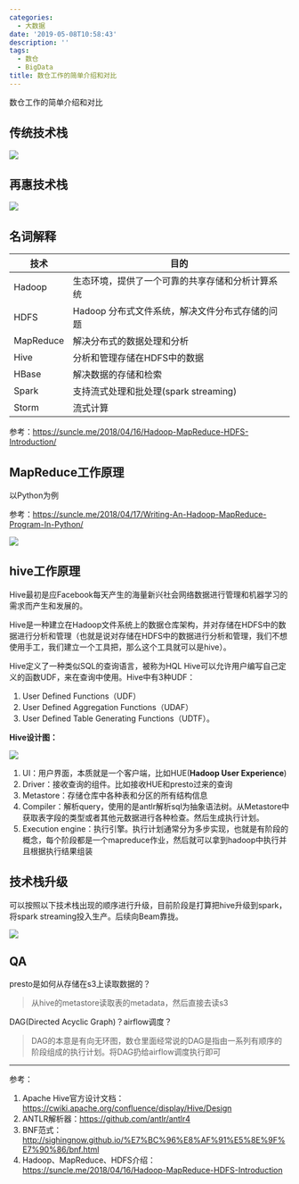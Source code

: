 ```yaml
---
categories:
  - 大数据
date: '2019-05-08T10:58:43'
description: ''
tags:
  - 数仓
  - BigData
title: 数仓工作的简单介绍和对比
---
```





数仓工作的简单介绍和对比

## 传统技术栈

![](http://flowsnow.oss-cn-shanghai.aliyuncs.com/image/tech/brief-introduction-and-comparison-of-data-warehouse/21557225799_.pic_hd.jpg)

## 再惠技术栈

![](http://flowsnow.oss-cn-shanghai.aliyuncs.com/image/tech/brief-introduction-and-comparison-of-data-warehouse/11557225799_.pic_hd.jpg)

<!--more-->

## 名词解释

| 技术      | 目的                                             |
| --------- | ------------------------------------------------ |
| Hadoop    | 生态环境，提供了一个可靠的共享存储和分析计算系统 |
| HDFS      | Hadoop 分布式文件系统，解决文件分布式存储的问题  |
| MapReduce | 解决分布式的数据处理和分析                       |
| Hive      | 分析和管理存储在HDFS中的数据                     |
| HBase     | 解决数据的存储和检索                             |
| Spark     | 支持流式处理和批处理(spark streaming)            |
| Storm     | 流式计算                                         |

参考：https://suncle.me/2018/04/16/Hadoop-MapReduce-HDFS-Introduction/

## MapReduce工作原理

以Python为例

参考：https://suncle.me/2018/04/17/Writing-An-Hadoop-MapReduce-Program-In-Python/

![](http://flowsnow.oss-cn-shanghai.aliyuncs.com/image/tech/brief-introduction-and-comparison-of-data-warehouse/061114_0930_Introductio1.png)

## hive工作原理

Hive最初是应Facebook每天产生的海量新兴社会网络数据进行管理和机器学习的需求而产生和发展的。

Hive是一种建立在Hadoop文件系统上的数据仓库架构，并对存储在HDFS中的数据进行分析和管理（也就是说对存储在HDFS中的数据进行分析和管理，我们不想使用手工，我们建立一个工具把，那么这个工具就可以是hive）。

Hive定义了一种类似SQL的查询语言，被称为HQL
Hive可以允许用户编写自己定义的函数UDF，来在查询中使用。Hive中有3种UDF：

1. User Defined Functions（UDF）
2. User Defined Aggregation Functions（UDAF）
3. User Defined Table Generating Functions（UDTF）。

**Hive设计图：**

![](http://flowsnow.oss-cn-shanghai.aliyuncs.com/image/tech/brief-introduction-and-comparison-of-data-warehouse/hive_system_architecture.png)

1. UI：用户界面，本质就是一个客户端，比如HUE(**Hadoop User Experience**)
2. Driver：接收查询的组件。比如接收HUE和presto过来的查询
3. Metastore：存储仓库中各种表和分区的所有结构信息
4. Compiler：解析query，使用的是antlr解析sql为抽象语法树。从Metastore中获取表字段的类型或者其他元数据进行各种检查。然后生成执行计划。
5. Execution engine：执行引擎。执行计划通常分为多步实现，也就是有阶段的概念，每个阶段都是一个mapreduce作业，然后就可以拿到hadoop中执行并且根据执行结果组装

## 技术栈升级

可以按照以下技术栈出现的顺序进行升级，目前阶段是打算把hive升级到spark，将spark streaming投入生产。后续向Beam靠拢。

![](http://flowsnow.oss-cn-shanghai.aliyuncs.com/image/tech/brief-introduction-and-comparison-of-data-warehouse/bigdata_tech_stack.jpg)

## QA

presto是如何从存储在s3上读取数据的？

> 从hive的metastore读取表的metadata，然后直接去读s3

DAG(Directed Acyclic Graph)？airflow调度？

> DAG的本意是有向无环图，数仓里面经常说的DAG是指由一系列有顺序的阶段组成的执行计划。将DAG扔给airflow调度执行即可

---

参考：

1. Apache Hive官方设计文档： https://cwiki.apache.org/confluence/display/Hive/Design
2. ANTLR解析器：https://github.com/antlr/antlr4
3. BNF范式：http://sighingnow.github.io/%E7%BC%96%E8%AF%91%E5%8E%9F%E7%90%86/bnf.html
4. Hadoop、MapReduce、HDFS介绍：https://suncle.me/2018/04/16/Hadoop-MapReduce-HDFS-Introduction